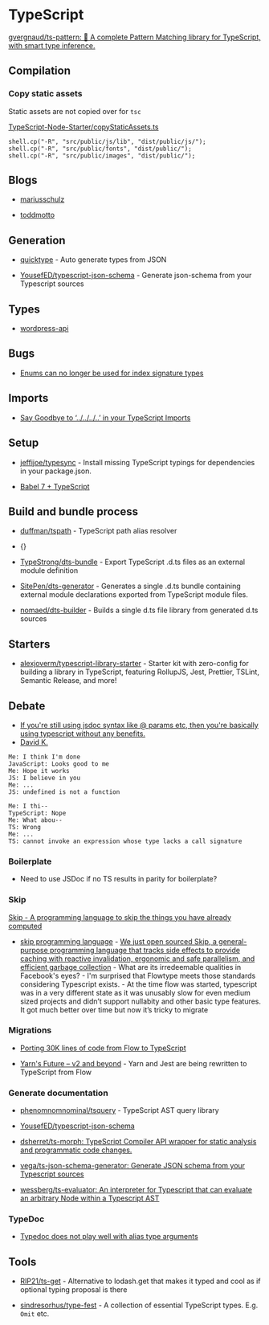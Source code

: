 # TypeScript

[gvergnaud/ts-pattern: 🎨 A complete Pattern Matching library for TypeScript, with smart type inference.](https://github.com/gvergnaud/ts-pattern)

## Compilation

### Copy static assets

Static assets are not copied over for `tsc`

[TypeScript-Node-Starter/copyStaticAssets.ts](https://github.com/Microsoft/TypeScript-Node-Starter/blob/master/copyStaticAssets.ts)

```
shell.cp("-R", "src/public/js/lib", "dist/public/js/");
shell.cp("-R", "src/public/fonts", "dist/public/");
shell.cp("-R", "src/public/images", "dist/public/");
```

## Blogs

- [mariusschulz](https://blog.mariusschulz.com/)

- [toddmotto](https://toddmotto.com/)

## Generation

- [quicktype](https://app.quicktype.io/#s=music) - Auto generate types from JSON

- [YousefED/typescript-json-schema](https://github.com/YousefED/typescript-json-schema) - Generate json-schema from your Typescript sources

## Types

- [wordpress-api](https://github.com/dderevjanik/wordpress-api/tree/master/lib/interface)

## Bugs

- [Enums can no longer be used for index signature types](https://github.com/Microsoft/TypeScript/issues/13042)

## Imports

- [Say Goodbye to ‘../../../..’ in your TypeScript Imports](https://decembersoft.com/posts/say-goodbye-to-relative-paths-in-typescript-imports/)

## Setup

- [jeffijoe/typesync](https://github.com/jeffijoe/typesync) - Install missing TypeScript typings for dependencies in your package.json.

- [Babel 7 + TypeScript](http://artsy.github.io/blog/2017/11/27/Babel-7-and-TypeScript/)

## Build and bundle process

- [duffman/tspath](https://github.com/duffman/tspath) - TypeScript path alias resolver

- {}

- [TypeStrong/dts-bundle](https://github.com/TypeStrong/dts-bundle) - Export TypeScript .d.ts files as an external module definition

- [SitePen/dts-generator](https://github.com/SitePen/dts-generator) - Generates a single .d.ts bundle containing external module declarations exported from TypeScript module files.

- [nomaed/dts-builder](https://github.com/nomaed/dts-builder) - Builds a single d.ts file library from generated d.ts sources

## Starters

- [alexjoverm/typescript-library-starter](https://github.com/alexjoverm/typescript-library-starter) - Starter kit with zero-config for building a library in TypeScript, featuring RollupJS, Jest, Prettier, TSLint, Semantic Release, and more!

## Debate

- [If you're still using jsdoc syntax like @ params etc, then you're basically using typescript without any benefits.](https://twitter.com/toddmotto/status/929413949044518913)
- [David K.](https://twitter.com/DavidKPiano/status/1052909749065408512)

```
Me: I think I'm done
JavaScript: Looks good to me
Me: Hope it works
JS: I believe in you
Me: ...
JS: undefined is not a function

Me: I thi--
TypeScript: Nope
Me: What abou--
TS: Wrong
Me: ...
TS: cannot invoke an expression whose type lacks a call signature
```

### Boilerplate

- Need to use JSDoc if no TS results in parity for boilerplate?

### Skip

[Skip - A programming language to skip the things you have already computed](http://skiplang.com/)

- [skip programming language](https://twitter.com/Vjeux/status/1044987130533961728) - [We just open sourced Skip, a general-purpose programming language that tracks side effects to provide caching with reactive invalidation, ergonomic and safe parallelism, and efficient garbage collection](https://twitter.com/Vjeux/status/1044987130533961728) - What are its irredeemable qualities in Facebook's eyes? - I'm surprised that Flowtype meets those standards considering Typescript exists. - At the time flow was started, typescript was in a very different state as it was unusably slow for even medium sized projects and didn’t support nullabity and other basic type features. It got much better over time but now it’s tricky to migrate

### Migrations

- [Porting 30K lines of code from Flow to TypeScript](https://news.ycombinator.com/item?id=18906405)

- [Yarn's Future – v2 and beyond](https://news.ycombinator.com/item?id=18989207) - Yarn and Jest are being rewritten to TypeScript from Flow

### Generate documentation

- [phenomnomnominal/tsquery](https://github.com/phenomnomnominal/tsquery) - TypeScript AST query library

- [YousefED/typescript-json-schema](https://github.com/YousefED/typescript-json-schema)

- [dsherret/ts-morph: TypeScript Compiler API wrapper for static analysis and programmatic code changes.](https://github.com/dsherret/ts-morph)

- [vega/ts-json-schema-generator: Generate JSON schema from your Typescript sources](https://github.com/vega/ts-json-schema-generator)

- [wessberg/ts-evaluator: An interpreter for Typescript that can evaluate an arbitrary Node within a Typescript AST](https://github.com/wessberg/ts-evaluator)

### TypeDoc

- [Typedoc does not play well with alias type arguments](https://github.com/TypeStrong/typedoc/issues/729)

## Tools

- [RIP21/ts-get](https://github.com/RIP21/ts-get) - Alternative to lodash.get that makes it typed and cool as if optional typing proposal is there

- [sindresorhus/type-fest](https://github.com/sindresorhus/type-fest) - A collection of essential TypeScript types. E.g. `Omit` etc.
